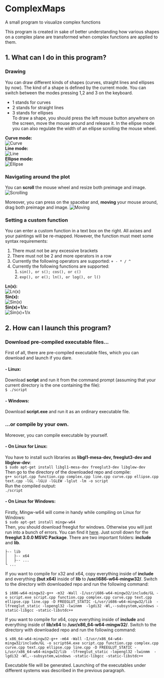 # ComplexMaps
A small program to visualize complex functions

This program is created in sake of better understanding how various shapes on a complex plane are transformed when complex functions are applied to them.

## 1. What can I do in this program?
### Drawing
You can draw different kinds of shapes (curves, straight lines and ellipses by now). The kind of a shape is defined by the current mode. You can switch between the modes pressing 1,2 and 3 on the keyboard.  
* 1 stands for curves
* 2 stands for straight lines
* 3 stands for ellipses  
To draw a shape, you should press the left mouse button anywhere on the screen, move the mouse around and release it. In the ellipse mode you can also regulate the width of an ellipse scrolling the mouse wheel.
  
**Curve mode:**  
![Curve](https://user-images.githubusercontent.com/34778977/88216540-c43af380-cc4c-11ea-89a5-c6279089edc5.png)  
**Line mode:**  
![Line](https://user-images.githubusercontent.com/34778977/88217678-6d361e00-cc4e-11ea-843d-8b7e7df1a9ea.png)  
**Ellipse mode:**  
![Ellipse](https://user-images.githubusercontent.com/34778977/88217683-6e674b00-cc4e-11ea-8c3d-fffab3102c66.png)

### Navigating around the plot
You can **scroll** the mouse wheel and resize both preimage and image.  
![Scrolling](https://user-images.githubusercontent.com/34778977/88219688-783e7d80-cc51-11ea-9483-80cbed0cadaa.png)  

Moreover, you can press on the spacebar and, **moving** your mouse around, drag both preimage and image.
![Moving](https://user-images.githubusercontent.com/34778977/88219708-7e345e80-cc51-11ea-9c38-8c4d03831433.png)  

### Setting a custom function
You can enter a custom function in a text box on the right. All axises and your paintings will be re-mapped. However, the function must meet some syntax requirements:
1. There must not be any excessive brackets
2. There must not be 2 and more operators in a row
3. Currently the following operators are supported: ```+ - * / ^```
4. Currently the following functions are supported:
    1. ```sin(), or s(); cos(), or c()```
    2. ```exp(), or e(); ln(), or log(), or l()```

**Ln(x):**  
![Ln(x)](https://user-images.githubusercontent.com/34778977/88218733-fdc12e00-cc4f-11ea-92be-a9c3d6bf3ec4.png)  
**Sin(x):**  
![Sin(x)](https://user-images.githubusercontent.com/34778977/88218760-0580d280-cc50-11ea-827c-7182345abafd.png)  
**Sin(x)+1/x:**  
![Sin(x)+1/x](https://user-images.githubusercontent.com/34778977/88218769-074a9600-cc50-11ea-9bf8-5d29d25c46c5.png)  


## 2. How can I launch this program?

### Download pre-compiled executable files...
First of all, there are pre-compiled executable files, which you can download and launch if you dare. 

#### - Linux:
Download **script** and run it from the command prompt (assuming that your current directory is the one containing the file):  
```$ ./script```

#### - Windows:
Download **script.exe** and run it as an ordinary executable file.

### ...or compile by your own.
Moreover, you can compile executable by yourself.

#### - On Linux for Linux:
  
You have to install such libraries as **libgl1-mesa-dev, freeglut3-dev and libglew-dev**:  
```$ sudo apt-get install libgl1-mesa-dev freeglut3-dev libglew-dev```  
Then go to the directory of the downloaded repo and compile:  
```g++ script.cpp function.cpp complex.cpp line.cpp curve.cpp ellipse.cpp text.cpp -lGL -lGLU -lGLEW -lglut -lm -o script```  
Run the compiled output:  
```./script```  
  
#### - On Linux for Windows:

Firstly, Mingw-w64 will come in handy while compiling on Linux for Windows:  
```$ sudo apt-get install mingw-w64```  
Then, you should download freeglut for windows. Otherwise you will just run into a bunch of errors. You can find it [here](https://www.transmissionzero.co.uk/software/freeglut-devel/). 
Just scroll down for the **freeglut 3.0.0 MSVC Package**. There are two important folders: **include** and **lib**.  
```├-- include
├-- lib
│   ├-- x64
│   ├-- ...
└ ...
```
If you want to compile for x32 and x64, copy everything inside of **include** and everything **(but x64)** inside of **lib** to **/usr/i686-w64-mingw32/**. Switch to the directory with downloaded repo and run the following command:   

```$ i686-w64-mingw32-g++ -m32 -Wall -I/usr/i686-w64-mingw32/include/GL -o script.exe script.cpp function.cpp complex.cpp curve.cpp text.cpp ellipse.cpp line.cpp -D FREEGLUT_STATIC -L/usr/i686-w64-mingw32/lib  -lfreeglut_static -lopengl32 -lwinmm  -lgdi32 -Wl,--subsystem,windows -static-libgcc -static-libstdc++```   

If you want to compile for x64, copy everything inside of **include** and everything inside of **lib/x64** to **/usr/x86_64-w64-mingw32/**. Switch to the directory with downloaded repo and run the following command:    

```$ x86_64-w64-mingw32-g++ -m64 -Wall -I/usr/x86_64-w64-mingw32/include/GL -o script64.exe script.cpp function.cpp complex.cpp curve.cpp text.cpp ellipse.cpp line.cpp -D FREEGLUT_STATIC -L/usr/x86_64-w64-mingw32/lib  -lfreeglut_static -lopengl32 -lwinmm  -lgdi32 -Wl,--subsystem,windows -static-libgcc -static-libstdc++```   

Executable file will be generated. Launching of the executables under different systems was described in the previous paragraph. 
